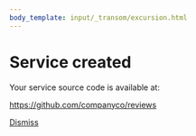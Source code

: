 ```yaml
---
body_template: input/_transom/excursion.html
---
```


# Service created

Your service source code is available at:

<https://github.com/companyco/reviews>

<nav class="form-nav">
  <a class="big-button" href="{{site_url}}/services/index.html">Dismiss</a>
</nav>

